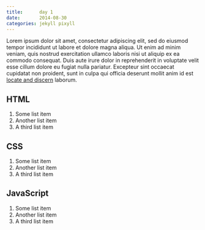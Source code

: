 ```yaml
---
title:      day 1
date:       2014-08-30
categories: jekyll pixyll
---
```


Lorem ipsum dolor sit amet, consectetur adipiscing elit, sed do eiusmod tempor incididunt ut labore et dolore magna aliqua. Ut enim ad minim veniam, quis nostrud exercitation ullamco laboris nisi ut aliquip ex ea commodo consequat. Duis aute irure dolor in reprehenderit in voluptate velit esse cillum dolore eu fugiat nulla pariatur. Excepteur sint occaecat cupidatat non proident, sunt in culpa qui officia deserunt mollit anim id est [locate and discern](#) laborum.

## HTML

1. Some list item
2. Another list item
3. A third list item

## CSS

1. Some list item
2. Another list item
3. A third list item

## JavaScript

1. Some list item
2. Another list item
3. A third list item